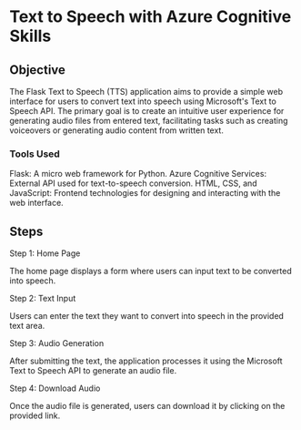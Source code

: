 # Text to Speech with Azure Cognitive Skills

## Objective

The Flask Text to Speech (TTS) application aims to provide a simple web interface for users to convert text into speech using Microsoft's Text to Speech API. The primary goal is to create an intuitive user experience for generating audio files from entered text, facilitating tasks such as creating voiceovers or generating audio content from written text.

### Tools Used
Flask: A micro web framework for Python.
Azure Cognitive Services: External API used for text-to-speech conversion.
HTML, CSS, and JavaScript: Frontend technologies for designing and interacting with the web interface.

## Steps
Step 1: Home Page

The home page displays a form where users can input text to be converted into speech.

Step 2: Text Input

Users can enter the text they want to convert into speech in the provided text area.

Step 3: Audio Generation

After submitting the text, the application processes it using the Microsoft Text to Speech API to generate an audio file.

Step 4: Download Audio

Once the audio file is generated, users can download it by clicking on the provided link.
